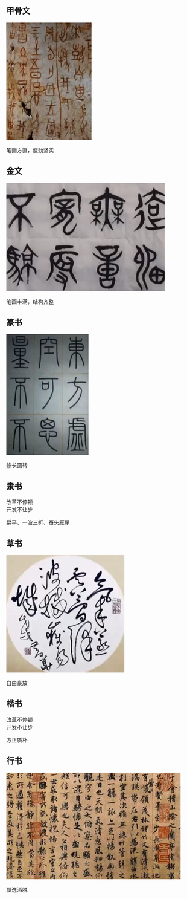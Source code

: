 ## 甲骨文

![甲骨文示意图](甲骨文示意图.png)

笔画方直，瘦劲坚实

## 金文

![金文示意图](金文示意图.png)

笔画丰满，结构齐整

## 篆书

![篆书示意图](篆书示意图.png)

修长圆转

## 隶书

<div style={{fontFamily:"隶书", fontSize:"4em"}}>

改革不停顿  
开发不让步

</div>

扁平、一波三折、蚕头雁尾

## 草书

![草书示意图](草书示意图.png)

自由豪放

## 楷书

<div style={{fontFamily:"楷体", fontSize:"4em"}}>

改革不停顿  
开发不让步

</div>

方正质朴

## 行书

![行书示意图](行书示意图.png)

飘逸洒脱
